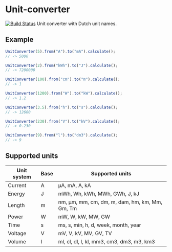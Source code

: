 # Unit-converter
[![Build Status](https://travis-ci.com/SanderTeunissen/Unit-converter.svg?branch=master)](https://travis-ci.com/SanderTeunissen/Unit-converter)
Unit converter with Dutch unit names.



## Example

```javascript
UnitConverter(5).from("A").to("mA").calculate();
// -> 5000

UnitConverter(2).from("kWh").to("J").calculate();
// -> 7200000

UnitConverter(100).from("cm").to("m").calculate();
// -> 1

UnitConverter(1200).from("W").to("kW").calculate();
// -> 1.2

UnitConverter(3.5).from("h").to("s").calculate();
// -> 12600

UnitConverter(230).from("V").to("kV").calculate();
// -> 0.230

UnitConverter(9).from("l").to("dm3").calculate();
// -> 9
```



## Supported units

| Unit system | Base | Supported units                                |
| ----------- | ---- | ---------------------------------------------- |
| Current     | A    | µA, mA, A, kA                                  |
| Energy      | J    | mWh, Wh, kWh, MWh, GWh, J, kJ                  |
| Length      | m    | nm, µm, mm, cm, dm, m, dam, hm, km, Mm, Gm, Tm |
| Power       | W    | mW, W, kW, MW, GW                              |
| Time        | s    | ms, s, min, h, d, week, month, year            |
| Voltage     | V    | mV, V, kV, MV, GV, TV                          |
| Volume      | l    | ml, cl, dl, l, kl, mm3, cm3, dm3, m3, km3      |

